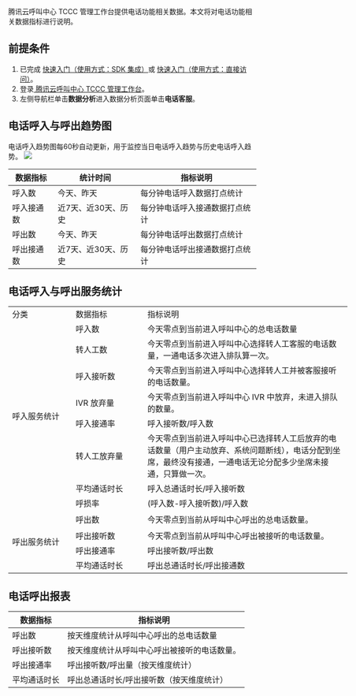 腾讯云呼叫中心 TCCC 管理工作台提供电话功能相关数据。本文将对电话功能相关数据指标进行说明。

## 前提条件
1. 已完成 [快速入门（使用方式：SDK 集成）](https://cloud.tencent.com/document/product/679/73495)或 [快速入门（使用方式：直接访问）](https://cloud.tencent.com/document/product/679/73496)。
2. 登录[ 腾讯云呼叫中心 TCCC 管理工作台](https://cloud.tencent.com/document/product/679/73497#logintccc)。
3. 左侧导航栏单击**数据分析**进入数据分析页面单击**电话客服**。

## 电话呼入与呼出趋势图
电话呼入趋势图每60秒自动更新，用于监控当日电话呼入趋势与历史电话呼入趋势。
![](https://qcloudimg.tencent-cloud.cn/raw/428565c07ccfa7633478fcddabc5ae29.png)

| 数据指标  | 统计时间        | 指标说明            |
| ----- | ----------- | --------------- |
| 呼入数   | 今天、昨天       | 每分钟电话呼入数据打点统计   |
| 呼入接通数 | 近7天、近30天、历史 | 每分钟电话呼入接通数据打点统计 |
| 呼出数   | 今天、昨天       | 每分钟电话呼出数据打点统计   |
| 呼出接通数 | 近7天、近30天、历史 | 每分钟电话呼出接通数据打点统计 |

## 电话呼入与呼出服务统计

<table border=0 cellpadding=0 cellspacing=0 width=688 style='border-collapse:
 collapse;table-layout:fixed;width:517pt'>
 <col width=121 style='mso-width-source:userset;mso-width-alt:3872;width:91pt'>
 <col width=138 style='mso-width-source:userset;mso-width-alt:4416;width:104pt'>
 <col class=xl65 width=429 style='mso-width-source:userset;mso-width-alt:13728;
 width:322pt'>
 <tr height=19 style='height:14.25pt'>
  <td height=19 width=121 style='height:14.25pt;width:91pt' align="" valign="">分类</td>
  <td width=138 style='width:104pt' align="" valign="">数据指标</td>
  <td class=xl65 width=429 style='width:322pt' align="" valign="">指标说明</td>
 </tr>
 <tr height=19 style='height:14.25pt'>
  <td rowspan=8 height=231 style='height:173.25pt' align="" valign="">呼入服务统计</td>
  <td align="" valign="">呼入数</td>
  <td class=xl65 width=429 style='width:322pt' align="" valign="">今天零点到当前进入呼叫中心的总电话数量</td>
 </tr>
 <tr height=38 style='height:28.5pt'>
  <td height=38 style='height:28.5pt' align="" valign="">转人工数</td>
  <td class=xl65 width=429 style='width:322pt' align="" valign="">今天零点到当前进入呼叫中心选择转人工客服的电话数量，一通电话多次进入排队算一次。</td>
 </tr>
 <tr height=38 style='height:28.5pt'>
  <td height=38 style='height:28.5pt' align="" valign="">呼入接听数</td>
  <td class=xl65 width=429 style='width:322pt' align="" valign="">今天零点到当前进入呼叫中心选择转人工并被客服接听的电话数量。</td>
 </tr>
 <tr height=22 style='height:16.5pt'>
  <td height=22 style='height:16.5pt' align="" valign="">IVR <font class="font6">放弃量</font></td>
  <td class=xl65 width=429 style='width:322pt' align="" valign=""><font
  class="font6">今天零点到当前进入呼叫中心</font><font class="font0"> IVR </font><font
  class="font6">中放弃，未进入排队的数量。</font></td>
 </tr>
 <tr height=19 style='height:14.25pt'>
  <td height=19 style='height:14.25pt' align="" valign="">呼入接通率</td>
  <td class=xl65 width=429 style='width:322pt' align="" valign="">呼入接听数/呼入数</td>
 </tr>
 <tr height=57 style='height:42.75pt'>
  <td height=57 style='height:42.75pt' align="" valign="">转人工放弃量</td>
  <td class=xl65 width=429 style='width:322pt' align="" valign="">今天零点到当前进入呼叫中心已选择转人工后放弃的电话数量（用户主动放弃、系统问题断线），电话分配到坐席，最终没有接通，一通电话无论分配多少坐席未接通，只算做一次。</td>
 </tr>
 <tr height=19 style='height:14.25pt'>
  <td height=19 style='height:14.25pt' align="" valign="">平均通话时长</td>
  <td class=xl65 width=429 style='width:322pt' align="" valign="">呼入总通话时长/呼入接听数</td>
 </tr>
 <tr height=19 style='height:14.25pt'>
  <td height=19 style='height:14.25pt' align="" valign="">呼损率</td>
  <td class=xl65 width=429 style='width:322pt' align="" valign="">(呼入数-呼入接听数)/呼入数</td>
 </tr>
 <tr height=36 style='mso-height-source:userset;height:27.0pt'>
  <td rowspan=4 height=93 style='height:69.75pt' align="" valign="">呼出服务统计</td>
  <td align="" valign="">呼出数</td>
  <td class=xl65 width=429 style='width:322pt' align="" valign="">今天零点到当前从呼叫中心呼出的总电话数量。</td>
 </tr>
 <tr height=19 style='height:14.25pt'>
  <td height=19 style='height:14.25pt' align="" valign="">呼出接听数</td>
  <td class=xl65 width=429 style='width:322pt' align="" valign="">今天零点到当前从呼叫中心呼出被接听的电话数量。</td>
 </tr>
 <tr height=19 style='height:14.25pt'>
  <td height=19 style='height:14.25pt' align="" valign="">呼出接通率</td>
  <td class=xl65 width=429 style='width:322pt' align="" valign="">呼出接听数/呼出数</td>
 </tr>
 <tr height=19 style='height:14.25pt'>
  <td height=19 style='height:14.25pt' align="" valign="">平均通话时长</td>
  <td class=xl65 width=429 style='width:322pt' align="" valign="">呼出总通话时长/呼出接通数</td>
 </tr>
 <![if supportMisalignedColumns]>
 <tr height=0 style='display:none'>
  <td width=121 style='width:91pt'></td>
  <td width=138 style='width:104pt'></td>
  <td width=429 style='width:322pt'></td>
 </tr>
 <![endif]>
</table>

## 电话呼出报表

| 数据指标   | 指标说明                   |
| ------ | ---------------------- |
| 呼出数    | 按天维度统计从呼叫中心呼出的总电话数量    |
| 呼出接听数  | 按天维度统计从呼叫中心呼出被接听的电话数量。 |
| 呼出接通率  | 呼出接听数/呼出量（按天维度统计）      |
| 平均通话时长 | 呼出总通话时长/呼出接听数（按天维度统计）  |

